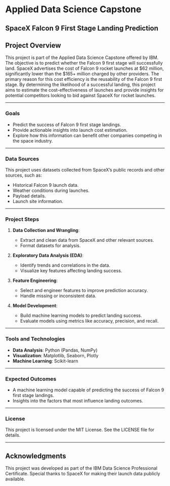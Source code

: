 # **Applied Data Science Capstone**

## SpaceX Falcon 9 First Stage Landing Prediction

## Project Overview
This project is part of the Applied Data Science Capstone offered by IBM. The objective is to predict whether the Falcon 9 first stage will successfully land. SpaceX advertises the cost of Falcon 9 rocket launches at $62 million, significantly lower than the $165+ million charged by other providers. The primary reason for this cost efficiency is the reusability of the Falcon 9 first stage. By determining the likelihood of a successful landing, this project aims to estimate the cost-effectiveness of launches and provide insights for potential competitors looking to bid against SpaceX for rocket launches.

---

### Goals
- Predict the success of Falcon 9 first stage landings.
- Provide actionable insights into launch cost estimation.
- Explore how this information can benefit other companies competing in the space industry.

---

### Data Sources
This project uses datasets collected from SpaceX’s public records and other sources, such as:
- Historical Falcon 9 launch data.
- Weather conditions during launches.
- Payload details.
- Launch site information.

---

### Project Steps
1. **Data Collection and Wrangling**:
   - Extract and clean data from SpaceX and other relevant sources.
   - Format datasets for analysis.

2. **Exploratory Data Analysis (EDA)**:
   - Identify trends and correlations in the data.
   - Visualize key features affecting landing success.

3. **Feature Engineering**:
   - Select and engineer features to improve prediction accuracy.
   - Handle missing or inconsistent data.

4. **Model Development**:
   - Build machine learning models to predict landing success.
   - Evaluate models using metrics like accuracy, precision, and recall.

---

### Tools and Technologies
- **Data Analysis**: Python (Pandas, NumPy)
- **Visualization**: Matplotlib, Seaborn, Plotly
- **Machine Learning**: Scikit-learn

---

### Expected Outcomes
- A machine learning model capable of predicting the success of Falcon 9 first stage landings.
- Insights into the factors that most influence landing outcomes.

---

### License
This project is licensed under the MIT License. See the LICENSE file for details.

---

## Acknowledgments
This project was developed as part of the IBM Data Science Professional Certificate. Special thanks to SpaceX for making their launch data publicly available.
